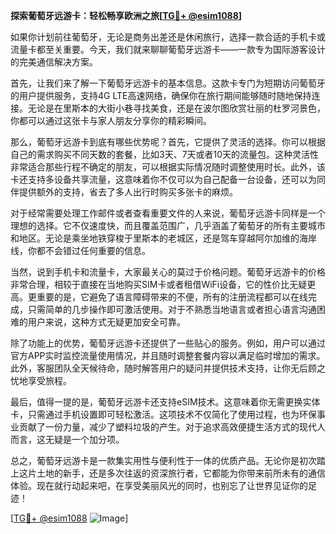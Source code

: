 **探索葡萄牙远游卡：轻松畅享欧洲之旅[[TG💪+ @esim1088](https://t.me/s/esim1088)]**

如果你计划前往葡萄牙，无论是商务出差还是休闲旅行，选择一款合适的手机卡或流量卡都至关重要。今天，我们就来聊聊葡萄牙远游卡——一款专为国际游客设计的完美通信解决方案。

首先，让我们来了解一下葡萄牙远游卡的基本信息。这款卡专门为短期访问葡萄牙的用户提供服务，支持4G LTE高速网络，确保你在旅行期间能够随时随地保持连接。无论是在里斯本的大街小巷寻找美食，还是在波尔图欣赏壮丽的杜罗河景色，你都可以通过这张卡与家人朋友分享你的精彩瞬间。

那么，葡萄牙远游卡到底有哪些优势呢？首先，它提供了灵活的选择。你可以根据自己的需求购买不同天数的套餐，比如3天、7天或者10天的流量包。这种灵活性非常适合那些行程不确定的朋友，可以根据实际情况随时调整使用时长。此外，该卡还支持多设备共享流量，这意味着你不仅可以为自己配备一台设备，还可以为同伴提供额外的支持，省去了多人出行时购买多张卡的麻烦。

对于经常需要处理工作邮件或者查看重要文件的人来说，葡萄牙远游卡同样是一个理想的选择。它不仅速度快，而且覆盖范围广，几乎涵盖了葡萄牙的所有主要城市和地区。无论是乘坐地铁穿梭于里斯本的老城区，还是驾车穿越阿尔加维的海岸线，你都不会错过任何重要的信息。

当然，说到手机卡和流量卡，大家最关心的莫过于价格问题。葡萄牙远游卡的价格非常合理，相较于直接在当地购买SIM卡或者租借WiFi设备，它的性价比无疑更高。更重要的是，它避免了语言障碍带来的不便，所有的注册流程都可以在线完成，只需简单的几步操作即可激活使用。对于不熟悉当地语言或者担心语言沟通困难的用户来说，这种方式无疑更加安全可靠。

除了功能上的优势，葡萄牙远游卡还提供了一些贴心的服务。例如，用户可以通过官方APP实时监控流量使用情况，并且随时调整套餐内容以满足临时增加的需求。此外，客服团队全天候待命，随时解答用户的疑问并提供技术支持，让你无后顾之忧地享受旅程。

最后，值得一提的是，葡萄牙远游卡还支持eSIM技术。这意味着你无需更换实体卡，只需通过手机设置即可轻松激活。这项技术不仅简化了使用过程，也为环保事业贡献了一份力量，减少了塑料垃圾的产生。对于追求高效便捷生活方式的现代人而言，这无疑是一个加分项。

总之，葡萄牙远游卡是一款集实用性与便利性于一体的优质产品。无论你是初次踏上这片土地的新手，还是多次往返的资深旅行者，它都能为你带来前所未有的通信体验。现在就行动起来吧，在享受美丽风光的同时，也别忘了让世界见证你的足迹！

[[TG💪+ @esim1088](https://t.me/s/esim1088) ![Image](https://i.postimg.cc/4NQfJmqS/Snipaste-2025-05-13-00-14-12.png)]